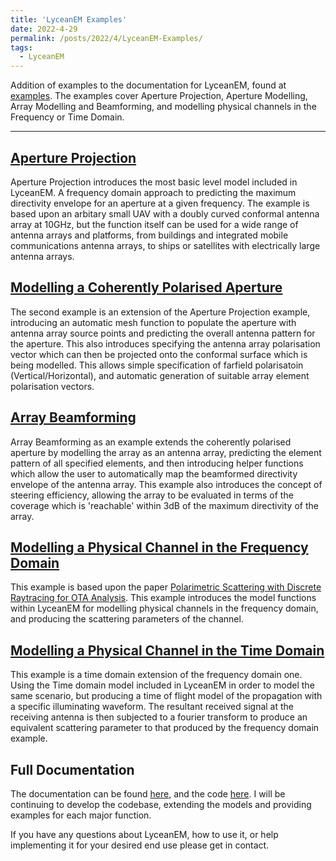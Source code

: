 ```yaml
---
title: 'LyceanEM Examples'
date: 2022-4-29
permalink: /posts/2022/4/LyceanEM-Examples/
tags:
  - LyceanEM
---
```


Addition of examples to the documentation for LyceanEM, found at [examples](https://lyceanem-python.readthedocs.io/en/latest/auto_examples/index.html). The examples cover Aperture Projection, Aperture Modelling, Array Modelling and Beamforming, and modelling physical channels in the Frequency or Time Domain.

---

[Aperture Projection](https://lyceanem-python.readthedocs.io/en/latest/auto_examples/01_aperture_projection.html) 
--------------------
Aperture Projection introduces the most basic level model included in LyceanEM. A frequency domain approach to predicting the maximum directivity envelope for an aperture at a given frequency. The example is based upon an arbitary small UAV with a doubly curved conformal antenna array at 10GHz, but the function itself can be used for a wide range of antenna arrays and platforms, from buildings and integrated mobile communications antenna arrays, to ships or satellites with electrically large antenna arrays. 

[Modelling a Coherently Polarised Aperture](https://lyceanem-python.readthedocs.io/en/latest/auto_examples/02_coherently_polarised_array.html)
--------------------------------------------
The second example is an extension of the Aperture Projection example, introducing an automatic mesh function to populate the aperture with antenna array source points and predicting the overall antenna pattern for the aperture. This also introduces specifying the antenna array polarisation vector which can then be projected onto the conformal surface which is being modelled. This allows simple specification of farfield polarisatoin (Vertical/Horizontal), and automatic generation of suitable array element polarisation vectors.

[Array Beamforming](https://lyceanem-python.readthedocs.io/en/latest/auto_examples/05_array_beamforming.html)
-------------------
Array Beamforming as an example extends the coherently polarised aperture by modelling the array as an antenna array, predicting the element pattern of all specified elements, and then introducing helper functions which allow the user to automatically map the beamformed directivity envelope of the antenna array. This example also introduces the concept of steering efficiency, allowing the array to be evaluated in terms of the coverage which is 'reachable' within 3dB of the maximum directivity of the array.

[Modelling a Physical Channel in the Frequency Domain](https://lyceanem-python.readthedocs.io/en/latest/auto_examples/03_frequency_domain_channel_modelling.html)
-----------------------------------------------------
This example is based upon the paper [Polarimetric Scattering with Discrete Raytracing for OTA Analysis](https://ieeexplore.ieee.org/document/9410981). This example introduces the model functions within LyceanEM for modelling physical channels in the frequency domain, and producing the scattering parameters of the channel.

[Modelling a Physical Channel in the Time Domain](https://lyceanem-python.readthedocs.io/en/latest/auto_examples/04_time_domain_channel_modelling.html)
-----------------------------------------------------
This example is a time domain extension of the frequency domain one. Using the Time domain model included in LyceanEM in order to model the same scenario, but producing a time of flight model of the propagation with a specific illuminating waveform. The resultant received signal at the receiving antenna is then subjected to a fourier transform to produce an equivalent scattering parameter to that produced by the frequency domain example. 


Full Documentation
------------------
The documentation can be found [here](https://lyceanem-python.readthedocs.io/en/latest/), and the code [here](https://github.com/LyceanEM/LyceanEM-Python). I will be continuing to develop the codebase, extending the models and providing examples for each major function.

If you have any questions about LyceanEM, how to use it, or help implementing it for your desired end use please get in contact.

<script src="https://utteranc.es/client.js"
        repo="LyceanEM/LyceanEM.github.io"
        issue-term="LyceanEM-Examples"
        theme="github-light"
        crossorigin="anonymous"
        async>
</script>
